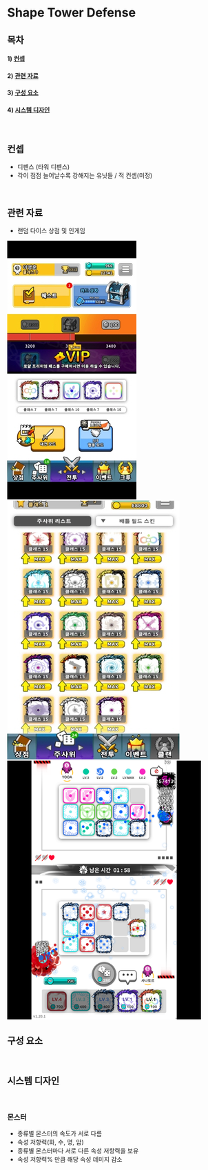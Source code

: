 # Shape Tower Defense

## 목차
#### 1) [컨셉](#컨셉)
#### 2) [관련 자료](#관련-자료)
#### 3) [구성 요소](#구성-요소)
#### 4) [시스템 디자인](#시스템-디자인)

<br>

## 컨셉
- 디펜스 (타워 디펜스)
- 각이 점점 늘어날수록 강해지는 유닛들 / 적 컨셉(미정)

<br>

## 관련 자료
- 랜덤 다이스 상점 및 인게임
<img src="./img/store_scene3.jpg">

<br>

<img src="./img/store_scene4.png">

<br>

<img src="./img/battle_scene1.png">

<br>

## 구성 요소

<br>
    
## 시스템 디자인

<br>

### 몬스터
- 종류별 몬스터의 속도가 서로 다름
- 속성 저항력(화, 수, 명, 암)
- 종류별 몬스터마다 서로 다른 속성 저항력을 보유
- 속성 저항력% 만큼 해당 속성 데미지 감소
